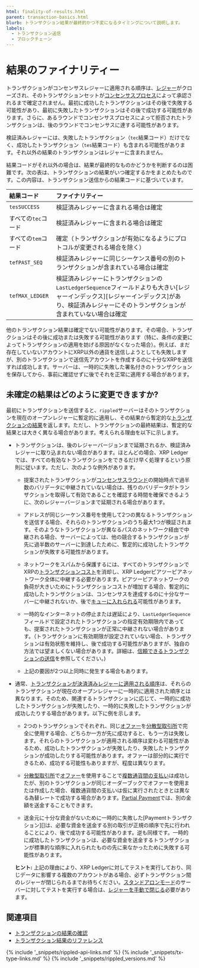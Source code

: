 ```yaml
---
html: finality-of-results.html
parent: transaction-basics.html
blurb: トランザクション結果が最終的かつ不変になるタイミングについて説明します。
labels:
  - トランザクション送信
  - ブロックチェーン
---
```

# 結果のファイナリティー

トランザクションがコンセンサスレジャーに適用される順序は、[レジャー](ledgers.html)がクローズされ、そのトランザクションセットが[コンセンサスプロセス](intro-to-consensus.html)によって承認されるまで確定されません。最初に成功したトランザクションはその後で失敗する可能性があり、最初に失敗したトランザクションはその後で成功する可能性があります。さらに、あるラウンドでコンセンサスプロセスによって拒否されたトランザクションは、後のラウンドでコンセンサスに達する可能性があります。

検証済みレジャーには、失敗したトランザクション（`tec`結果コード）だけでなく、成功したトランザクション（`tes`結果コード）も含まれる可能性があります。それ以外の結果のトランザクションはレジャーに含まれません。

結果コードがそれ以外の場合は、結果が最終的なものかどうかを判断するのは困難です。次の表は、トランザクションの結果がいつ確定するかをまとめたものです。この内容は、トランザクション送信からの結果コードに基づいています。

| 結果コード       | ファイナリティー                                            |
|:----------------|:-----------------------------------------------------------|
| `tesSUCCESS` | 検証済みレジャーに含まれる場合は確定                              |
| すべての`tec`コード | 検証済みレジャーに含まれる場合は確定                        |
| すべての`tem`コード | 確定（トランザクションが有効になるようにプロトコルが変更される場合を除く） |
| `tefPAST_SEQ` | 検証済みレジャーに同じシーケンス番号の別のトランザクションが含まれている場合は確定 |
| `tefMAX_LEDGER` | 検証済みレジャーにトランザクションの`LastLedgerSequence`フィールドよりも大きい[レジャーインデックス][レジャーインデックス]があり、検証済みレジャーにそのトランザクションが含まれていない場合は確定 |

他のトランザクション結果は確定でない可能性があります。その場合、トランザクションはその後に成功または失敗する可能性があります（特に、条件の変更によってトランザクションの適用を妨げる原因がなくなった場合）。例えば、まだ存在していないアカウントにXRP以外の通貨を送信しようとしても失敗しますが、別のトランザクションで送信先アカウントを作成するのに十分なXRPを送信すれば成功します。サーバーは、一時的に失敗した署名付きのトランザクションを保存してから、事前に確認せずに後でそれを正常に適用する場合があります。

## 未確定の結果はどのように変更できますか?

最初にトランザクションを送信すると、`rippled`サーバーはそのトランザクションを現在のオープンレジャーに暫定的に適用し、その結果から暫定的な[トランザクションの結果](transaction-results.html)を返します。ただし、トランザクションの最終結果は、暫定的な結果とは大きく異なる場合があります。考えられる理由を以下に示します。

- トランザクションは、後のレジャーバージョンまで延期されるか、検証済みレジャーに取り込まれない場合があります。ほとんどの場合、XRP Ledgerでは、すべての有効なトランザクションをできるだけ早く処理するという原則に従います。ただし、次のような例外があります。

  - 提案されたトランザクションが[コンセンサスラウンド](consensus.html)の開始時点で過半数のバリデータに中継されていない場合は、残りのバリデータがトランザクションを取得して有効であることを確認する時間を確保できるように、次のレジャーバージョンまで延期される場合があります。

  - アドレスが同じシーケンス番号を使用して2つの異なるトランザクションを送信する場合、それらのトランザクションのうち最大1つが検証されます。そのようなトランザクションが異なるパスのネットワーク経由で中継される場合、サーバーによっては、他の競合するトランザクションが先に過半数のサーバーに到達したために、暫定的に成功したトランザクションが失敗する可能性があります。

  - ネットワークをスパムから保護するには、すべてのトランザクションでXRPの[トランザクションコスト](transaction-cost.html)を消却し、XRP Ledgerピアツーピアネットワーク全体に中継する必要があります。ピアツーピアネットワークの負荷が大きいためにトランザクションコストが増加する場合、暫定的に成功したトランザクションは、コンセンサスを達成するのに十分なサーバーに中継されないか、後で[キューに入れられる](transaction-queue.html)可能性があります。

  - 一時的なインターネットの停止または遅延により、`LastLedgerSequence`フィールドで設定されたトランザクションの指定有効期限内であっても、提案されたトランザクションが正常に中継されない場合があります。（トランザクションに有効期限が設定されていない場合、トランザクションは有効状態を維持し、後で成功する可能性がありますが、独自の方法では望ましくない場合があります。詳細は、[信頼できるトランザクションの送信](reliable-transaction-submission.html)を参照してください。)

  - 上記の要因が2つ以上同時に発生する場合もあります。

- 通常、[トランザクションが決済済みレジャーに適用される順序](ledgers.html)は、それらのトランザクションが現在のオープンレジャーに一時的に適用された順序とは異なります。そのため、関連するトランザクションに応じて、一時的に成功したトランザクションが失敗したり、一時的に失敗したトランザクションが成功したりする場合があります。以下に例を示します。

   - 2つのトランザクションでそれぞれ、同じ[オファー](offers.html)を[分散型取引所](decentralized-exchange.html)で完全に使用する場合、どちらか一方が先に成功すると、もう一方は失敗します。それらのトランザクションが適用される順序は変わる可能性があるため、成功したトランザクションが失敗したり、失敗したトランザクションが成功したりする可能性があります。オファーは部分的に実行できるため、成功する可能性もありますが、程度は異なります。

  - [分散型取引所](decentralized-exchange.html)で[オファー](offers.html)を使用することで[複数通貨間の支払い](cross-currency-payments.html)は成功したが、別のトランザクションが同じオーダーブックでオファーを使用または作成した場合、複数通貨間の支払いは仮に実行されたときとは異なる為替レートで成功する場合があります。[Partial Payment](partial-payments.html)では、別の金額を送金することもできます。

  - 送金元に十分な資金がないために一時的に失敗した[Paymentトランザクション][]は、必要な資金を送金する別の取引が正規の順序で先に行われることにより、後で成功する可能性があります。逆も同様です。一時的に成功したトランザクションは、必要な資金を送金するトランザクションが標準的な順序に入れられたものの先に来なかったために失敗する可能性があります。

  **ヒント:** 上記の理由により、XRP Ledgerに対してテストを実行しており、同じデータに影響する複数のアカウントがある場合、必ずトランザクション間のレジャーが閉じられるまでお待ちください。[スタンドアロンモード](rippled-server-modes.html#スタンドアロンモード)のサーバーに対してテストを実行する場合は、[レジャーを手動で閉じる](advance-the-ledger-in-stand-alone-mode.html)必要があります。


## 関連項目

- [トランザクションの結果の確認](look-up-transaction-results.html)
- [トランザクション結果のリファレンス](transaction-results.html)


<!--{# common link defs #}-->
{% include '_snippets/rippled-api-links.md' %}
{% include '_snippets/tx-type-links.md' %}
{% include '_snippets/rippled_versions.md' %}
